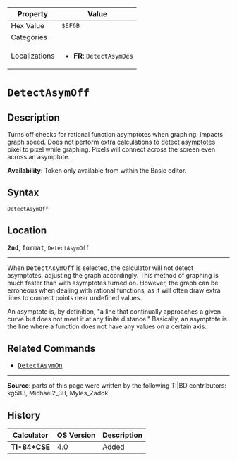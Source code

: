 | Property      | Value |
|---------------|-------|
| Hex Value     | `$EF6B`|
| Categories    | <ul></ul> |
| Localizations | <ul><li><b>FR</b>: `DétectAsymDés`</li></ul> |

# `DetectAsymOff`

## Description
Turns off checks for rational function asymptotes when graphing. Impacts graph speed. Does not perform extra calculations to detect asymptotes pixel to pixel while graphing.  Pixels will connect across the screen even across an asymptote.


<b>Availability</b>: Token only available from within the Basic editor.

## Syntax
`DetectAsymOff`

## Location
<tt><kbd><b>2nd</b></kbd></tt>, <kbd>format</kbd>, `DetectAsymOff`
<hr>

When <tt>DetectAsymOff</tt> is selected, the calculator will not detect asymptotes, adjusting the graph accordingly. This method of graphing is much faster than with asymptotes turned on. However, the graph can be erroneous when dealing with rational functions, as it will often draw extra lines to connect points near undefined values.

An asymptote is, by definition, "a line that continually approaches a given curve but does not meet it at any finite distance." Basically, an asymptote is the line where a function does not have any values on a certain axis.

## Related Commands

*   <tt><a href="DetectAsymOn.md">DetectAsymOn</a></tt>

* * *

**Source**: parts of this page were written by the following TI|BD contributors: kg583, Michael2_3B, Myles_Zadok.

## History
| Calculator | OS Version | Description |
|------------|------------|-------------|
| <b>TI-84+CSE</b> | 4.0 | Added |


